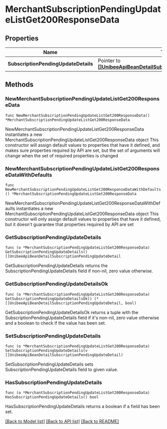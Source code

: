# MerchantSubscriptionPendingUpdateListGet200ResponseData

## Properties

Name | Type | Description | Notes
------------ | ------------- | ------------- | -------------
**SubscriptionPendingUpdateDetails** | Pointer to [**[]UnibeeApiBeanDetailSubscriptionPendingUpdateDetail**](UnibeeApiBeanDetailSubscriptionPendingUpdateDetail.md) | SubscriptionPendingUpdateDetails | [optional] 

## Methods

### NewMerchantSubscriptionPendingUpdateListGet200ResponseData

`func NewMerchantSubscriptionPendingUpdateListGet200ResponseData() *MerchantSubscriptionPendingUpdateListGet200ResponseData`

NewMerchantSubscriptionPendingUpdateListGet200ResponseData instantiates a new MerchantSubscriptionPendingUpdateListGet200ResponseData object
This constructor will assign default values to properties that have it defined,
and makes sure properties required by API are set, but the set of arguments
will change when the set of required properties is changed

### NewMerchantSubscriptionPendingUpdateListGet200ResponseDataWithDefaults

`func NewMerchantSubscriptionPendingUpdateListGet200ResponseDataWithDefaults() *MerchantSubscriptionPendingUpdateListGet200ResponseData`

NewMerchantSubscriptionPendingUpdateListGet200ResponseDataWithDefaults instantiates a new MerchantSubscriptionPendingUpdateListGet200ResponseData object
This constructor will only assign default values to properties that have it defined,
but it doesn't guarantee that properties required by API are set

### GetSubscriptionPendingUpdateDetails

`func (o *MerchantSubscriptionPendingUpdateListGet200ResponseData) GetSubscriptionPendingUpdateDetails() []UnibeeApiBeanDetailSubscriptionPendingUpdateDetail`

GetSubscriptionPendingUpdateDetails returns the SubscriptionPendingUpdateDetails field if non-nil, zero value otherwise.

### GetSubscriptionPendingUpdateDetailsOk

`func (o *MerchantSubscriptionPendingUpdateListGet200ResponseData) GetSubscriptionPendingUpdateDetailsOk() (*[]UnibeeApiBeanDetailSubscriptionPendingUpdateDetail, bool)`

GetSubscriptionPendingUpdateDetailsOk returns a tuple with the SubscriptionPendingUpdateDetails field if it's non-nil, zero value otherwise
and a boolean to check if the value has been set.

### SetSubscriptionPendingUpdateDetails

`func (o *MerchantSubscriptionPendingUpdateListGet200ResponseData) SetSubscriptionPendingUpdateDetails(v []UnibeeApiBeanDetailSubscriptionPendingUpdateDetail)`

SetSubscriptionPendingUpdateDetails sets SubscriptionPendingUpdateDetails field to given value.

### HasSubscriptionPendingUpdateDetails

`func (o *MerchantSubscriptionPendingUpdateListGet200ResponseData) HasSubscriptionPendingUpdateDetails() bool`

HasSubscriptionPendingUpdateDetails returns a boolean if a field has been set.


[[Back to Model list]](../README.md#documentation-for-models) [[Back to API list]](../README.md#documentation-for-api-endpoints) [[Back to README]](../README.md)


